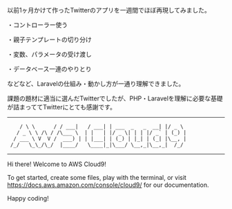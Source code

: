 以前1ヶ月かけて作ったTwitterのアプリを一週間でほぼ再現してみました。

・コントローラー使う

・親子テンプレートの切り分け

・変数、パラメータの受け渡し

・データベース一連のやりとり

などなど、Laravelの仕組み・動かし方が一通り理解できました。

課題の題材に適当に選んだTwitterでしたが、PHP・Laravelを理解に必要な基礎が詰まっててTwitterにとても感謝です。

___        ______     ____ _                 _  ___  
        / \ \      / / ___|   / ___| | ___  _   _  __| |/ _ \ 
       / _ \ \ /\ / /\___ \  | |   | |/ _ \| | | |/ _` | (_) |
      / ___ \ V  V /  ___) | | |___| | (_) | |_| | (_| |\__, |
     /_/   \_\_/\_/  |____/   \____|_|\___/ \__,_|\__,_|  /_/ 
 ----------------------------------------------------------------- 


Hi there! Welcome to AWS Cloud9!

To get started, create some files, play with the terminal,
or visit https://docs.aws.amazon.com/console/cloud9/ for our documentation.

Happy coding!
